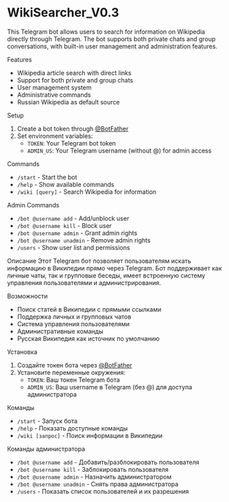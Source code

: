 # WikiSearcher_V0.3
This Telegram bot allows users to search for information on Wikipedia directly through Telegram. The bot supports both private chats and group conversations, with built-in user management and administration features.

Features
- Wikipedia article search with direct links
- Support for both private and group chats
- User management system
- Administrative commands
- Russian Wikipedia as default source

Setup
1. Create a bot token through [@BotFather](https://t.me/BotFather)
2. Set environment variables:
   - `TOKEN`: Your Telegram bot token
   - `ADMIN_US`: Your Telegram username (without @) for admin access

Commands
- `/start` - Start the bot
- `/help` - Show available commands
- `/wiki [query]` - Search Wikipedia for information

Admin Commands
- `/bot @username add` - Add/unblock user
- `/bot @username kill` - Block user
- `/bot @username admin` - Grant admin rights
- `/bot @username unadmin` - Remove admin rights
- `/users` - Show user list and permissions


Описание
Этот Telegram бот позволяет пользователям искать информацию в Википедии прямо через Telegram. Бот поддерживает как личные чаты, так и групповые беседы, имеет встроенную систему управления пользователями и администрирования.

Возможности
- Поиск статей в Википедии с прямыми ссылками
- Поддержка личных и групповых чатов
- Система управления пользователями
- Административные команды
- Русская Википедия как источник по умолчанию

Установка
1. Создайте токен бота через [@BotFather](https://t.me/BotFather)
2. Установите переменные окружения:
   - `TOKEN`: Ваш токен Telegram бота
   - `ADMIN_US`: Ваш username в Telegram (без @) для доступа администратора

Команды
- `/start` - Запуск бота
- `/help` - Показать доступные команды
- `/wiki [запрос]` - Поиск информации в Википедии

Команды администратора
- `/bot @username add` - Добавить/разблокировать пользователя
- `/bot @username kill` - Заблокировать пользователя
- `/bot @username admin` - Назначить администратором
- `/bot @username unadmin` - Снять права администратора
- `/users` - Показать список пользователей и их разрешения

